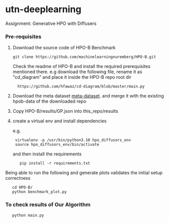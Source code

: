 # utn-deeplearning
Assignment: Generative HPO with Diffusers

### Pre-requisites

1. Download the source code of HPO-B Benchmark
    ```shell
    git clone https://github.com/machinelearningnuremberg/HPO-B.git
    ```
    Check the readme of HPO-B and install the required prerequisites mentioned there.
    e.g download the following file, rename it as "cd_diagram" and place it inside the HPO-B repo root dir
    ```shell
      https://github.com/hfawaz/cd-diagram/blob/master/main.py
    ```
2. Download the meta dataset
   [meta-dataset](https://rewind.tf.uni-freiburg.de/index.php/s/xdrJQPCTNi2zbfL/download/hpob-data.zip).
   and merge it with the existing hpob-data of the downloaded repo
3. Copy HPO-B/results/GP.json into this_repo/results
4. create a virtual env and install dependencies
   
   e.g.
   ```shell
    virtualenv -p /usr/bin/python3.10 hpo_diffusors_env
    source hpo_diffusors_env/bin/activate
    ```
   and then install the requirements
   ```shell
      pip install -r requirements.txt
   ```
   
Being able to run the following and generate plots validates the initial setup correctness
```shell
   cd HPO-B/
   python benchmark_plot.py
```
### To check results of Our Algorithm 

```python
   python main.py
```
